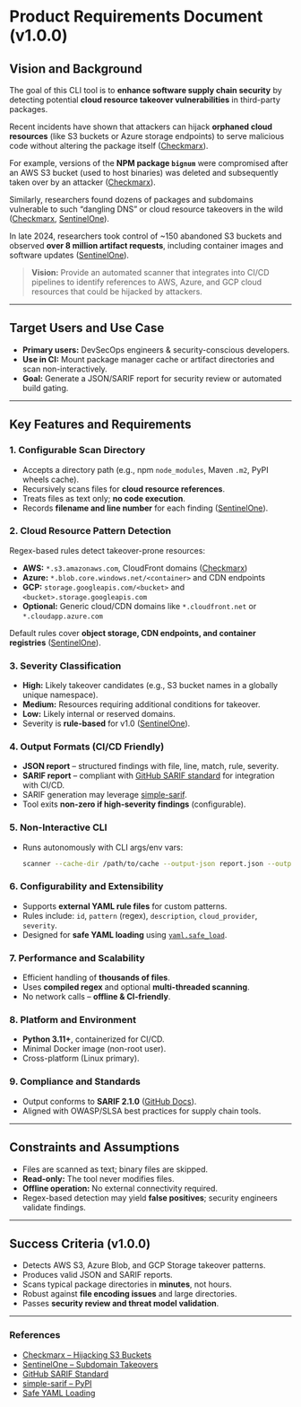 # Product Requirements Document (v1.0.0)

## Vision and Background
The goal of this CLI tool is to **enhance software supply chain security** by detecting potential **cloud resource takeover vulnerabilities** in third-party packages.

Recent incidents have shown that attackers can hijack **orphaned cloud resources** (like S3 buckets or Azure storage endpoints) to serve malicious code without altering the package itself ([Checkmarx](https://checkmarx.com/blog/hijacking-s3-buckets-new-attack-technique-exploited-in-the-wild-by-supply-chain-attackers/)).  

For example, versions of the **NPM package `bignum`** were compromised after an AWS S3 bucket (used to host binaries) was deleted and subsequently taken over by an attacker ([Checkmarx](https://checkmarx.com/blog/hijacking-s3-buckets-new-attack-technique-exploited-in-the-wild-by-supply-chain-attackers/)).  

Similarly, researchers found dozens of packages and subdomains vulnerable to such “dangling DNS” or cloud resource takeovers in the wild ([Checkmarx](https://checkmarx.com/blog/hijacking-s3-buckets-new-attack-technique-exploited-in-the-wild-by-supply-chain-attackers/), [SentinelOne](https://www.sentinelone.com/blog/re-assessing-risk-subdomain-takeovers-as-supply-chain-attacks/)).  

In late 2024, researchers took control of ~150 abandoned S3 buckets and observed **over 8 million artifact requests**, including container images and software updates ([SentinelOne](https://www.sentinelone.com/blog/re-assessing-risk-subdomain-takeovers-as-supply-chain-attacks/)).

> **Vision:** Provide an automated scanner that integrates into CI/CD pipelines to identify references to AWS, Azure, and GCP cloud resources that could be hijacked by attackers.

---

## Target Users and Use Case
- **Primary users:** DevSecOps engineers & security-conscious developers.  
- **Use in CI:** Mount package manager cache or artifact directories and scan non-interactively.  
- **Goal:** Generate a JSON/SARIF report for security review or automated build gating.

---

## Key Features and Requirements

### 1. Configurable Scan Directory
- Accepts a directory path (e.g., npm `node_modules`, Maven `.m2`, PyPI wheels cache).  
- Recursively scans files for **cloud resource references**.  
- Treats files as text only; **no code execution**.  
- Records **filename and line number** for each finding ([SentinelOne](https://www.sentinelone.com/blog/re-assessing-risk-subdomain-takeovers-as-supply-chain-attacks/)).

### 2. Cloud Resource Pattern Detection
Regex-based rules detect takeover-prone resources:

- **AWS:** `*.s3.amazonaws.com`, CloudFront domains ([Checkmarx](https://checkmarx.com/blog/hijacking-s3-buckets-new-attack-technique-exploited-in-the-wild-by-supply-chain-attackers/))  
- **Azure:** `*.blob.core.windows.net/<container>` and CDN endpoints  
- **GCP:** `storage.googleapis.com/<bucket>` and `<bucket>.storage.googleapis.com`  
- **Optional:** Generic cloud/CDN domains like `*.cloudfront.net` or `*.cloudapp.azure.com`  

Default rules cover **object storage, CDN endpoints, and container registries** ([SentinelOne](https://www.sentinelone.com/blog/re-assessing-risk-subdomain-takeovers-as-supply-chain-attacks/)).

### 3. Severity Classification
- **High:** Likely takeover candidates (e.g., S3 bucket names in a globally unique namespace).  
- **Medium:** Resources requiring additional conditions for takeover.  
- **Low:** Likely internal or reserved domains.  
- Severity is **rule-based** for v1.0 ([SentinelOne](https://www.sentinelone.com/blog/re-assessing-risk-subdomain-takeovers-as-supply-chain-attacks/)).

### 4. Output Formats (CI/CD Friendly)
- **JSON report** – structured findings with file, line, match, rule, severity.  
- **SARIF report** – compliant with [GitHub SARIF standard](https://docs.github.com/en/code-security/code-scanning/integrating-with-code-scanning/sarif-support-for-code-scanning) for integration with CI/CD.  
- SARIF generation may leverage [simple-sarif](https://pypi.org/project/simple-sarif/).  
- Tool exits **non-zero if high-severity findings** (configurable).

### 5. Non-Interactive CLI
- Runs autonomously with CLI args/env vars:  
  ```bash
  scanner --cache-dir /path/to/cache --output-json report.json --output-sarif report.sarif --config rules.yaml
  ```

### 6. Configurability and Extensibility
- Supports **external YAML rule files** for custom patterns.  
- Rules include: `id`, `pattern` (regex), `description`, `cloud_provider`, `severity`.  
- Designed for **safe YAML loading** using [`yaml.safe_load`](https://dev.to/fkkarakurt/be-careful-when-using-yaml-in-python-there-may-be-security-vulnerabilities-3cdb).

### 7. Performance and Scalability
- Efficient handling of **thousands of files**.  
- Uses **compiled regex** and optional **multi-threaded scanning**.  
- No network calls – **offline & CI-friendly**.

### 8. Platform and Environment
- **Python 3.11+**, containerized for CI/CD.  
- Minimal Docker image (non-root user).  
- Cross-platform (Linux primary).

### 9. Compliance and Standards
- Output conforms to **SARIF 2.1.0** ([GitHub Docs](https://docs.github.com/en/code-security/code-scanning/integrating-with-code-scanning/sarif-support-for-code-scanning)).  
- Aligned with OWASP/SLSA best practices for supply chain tools.

---

## Constraints and Assumptions
- Files are scanned as text; binary files are skipped.  
- **Read-only:** The tool never modifies files.  
- **Offline operation:** No external connectivity required.  
- Regex-based detection may yield **false positives**; security engineers validate findings.

---

## Success Criteria (v1.0.0)
- Detects AWS S3, Azure Blob, and GCP Storage takeover patterns.  
- Produces valid JSON and SARIF reports.  
- Scans typical package directories in **minutes**, not hours.  
- Robust against **file encoding issues** and large directories.  
- Passes **security review and threat model validation**.

---

### References
- [Checkmarx – Hijacking S3 Buckets](https://checkmarx.com/blog/hijacking-s3-buckets-new-attack-technique-exploited-in-the-wild-by-supply-chain-attackers/)  
- [SentinelOne – Subdomain Takeovers](https://www.sentinelone.com/blog/re-assessing-risk-subdomain-takeovers-as-supply-chain-attacks/)  
- [GitHub SARIF Standard](https://docs.github.com/en/code-security/code-scanning/integrating-with-code-scanning/sarif-support-for-code-scanning)  
- [simple-sarif – PyPI](https://pypi.org/project/simple-sarif/)  
- [Safe YAML Loading](https://dev.to/fkkarakurt/be-careful-when-using-yaml-in-python-there-may-be-security-vulnerabilities-3cdb)  
